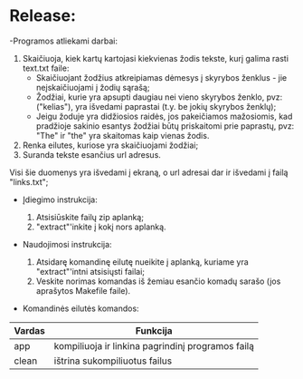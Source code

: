 # Release:
-Programos atliekami darbai:
  1) Skaičiuoja, kiek kartų kartojasi kiekvienas žodis tekste, kurį galima rasti text.txt faile:
      - Skaičiuojant žodžius atkreipiamas dėmesys į skyrybos ženklus - jie neįskaičiuojami į žodių sąrašą;
      - Žodžiai, kurie yra apsupti daugiau nei vieno skyrybos ženklo, pvz: ("kelias"), yra išvedami paprastai (t.y. be jokių skyrybos ženklų);
      - Jeigu žoduje yra didžiosios raidės, jos pakeičiamos mažosiomis, kad pradžioje sakinio esantys žodžiai būtų priskaitomi prie paprastų, pvz: "The" ir "the" yra skaitomas kaip vienas žodis.
  2) Renka eilutes, kuriose yra skaičiuojami žodžiai;
  3) Suranda tekste esančius url adresus.
  
  Visi šie duomenys yra išvedami į ekraną, o url adresai dar ir išvedami į failą "links.txt";

- Įdiegimo instrukcija:
  1) Atsisiūskite failų zip aplanką; 
  2) "extract"'inkite į kokį nors aplanką.

- Naudojimosi instrukcija:
  1) Atsidarę komandinę eilutę nueikite į aplanką, kuriame yra "extract"'intni atsisiųsti failai;
  2) Veskite norimas komandas iš žemiau esančio komadų sarašo (jos aprašytos Makefile faile).
 
- Komandinės eilutės komandos:

|Vardas     |Funkcija                                   |
|-----------|-------------------------------------------|
|app        |kompiliuoja ir linkina pagrindinį programos failą|
|clean      | ištrina sukompiliuotus failus             |
